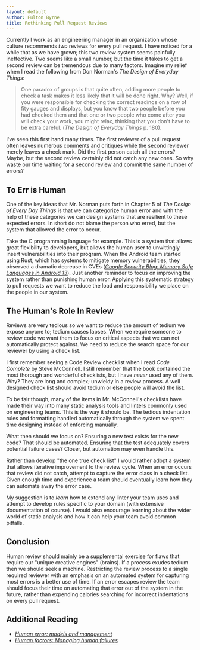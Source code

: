 ```yaml
---
layout: default
author: Fulton Byrne
title: Rethinking Pull Request Reviews
---
```


Currently I work as an engineering manager in an organization whose culture recommends _two_ reviews for every pull request.
I have noticed for a while that as we have grown; this two review system seems painfully ineffective. Two seems like a small
number, but the time it takes to get a second review can be tremendous due to many factors. Imagine my relief when I 
read the following from Don Norman's _The Design of Everyday Things_:

> One paradox of groups is that quite often, adding more people to check a task makes it less likely that it will be done right.
> Why? Well, if you were responsible for checking the correct readings on a row of fity gauges and displays, but you know that
> two people before you had checked them and that one or two people who come after you will check your work, you might relax,
> thinking that you don't have to be extra careful. (_The Design of Everyday Things_ p. 180).

I've seen this first hand many times. The first reviewer of a pull request often leaves numerous comments and critiques while
the second reviewer merely leaves a check mark. Did the first person catch all the errors? Maybe, but the second review
certainly did not catch any new ones. So why waste our time waiting for a second review and commit the same number of errors?

## To Err is Human

One of the key ideas that Mr. Norman puts forth in Chapter 5 of _The Design of Every Day Things_ is that we can categorize
human error and with the help of these categories we can design systems that are resilient to these expected errors. In short
do not blame the person who erred, but the system that allowed the error to occur.

Take the C programming language for example. This is a system that allows great flexibility to developers, but allows the human
user to unwittingly insert vulnerabilities into their program. When the Android team started using Rust, which has systems to 
mitigate memory vulnerabilities, they observed a dramatic decrease in CVEs ([_Google Security Blog: Memory Safe Languages in Android 13_](https://security.googleblog.com/2022/12/memory-safe-languages-in-android-13.html)).
Just another reminder to focus on improving the system rather than punishing human error.
Applying this systematic strategy to pull requests we want to reduce the load and responsibility we place on the people in our system.

## The Human's Role In Review

Reviews are very tedious so we want to reduce the amount of tedium we expose anyone to; tedium causes lapses. When we require someone
to review code we want them to focus on critical aspects that we can not automatically protect against. We need to reduce the search
space for our reviewer by using a check list.

I first remember seeing a Code Review checklist when I read _Code Complete_ by Steve McConnell. I still remember that the book contained
the most thorough and wonderful checklists, but I have _never_ used any of them. Why? They are long and complex; unwieldy in a review process.
A well designed check list should avoid tedium or else people will avoid the list.

To be fair though, many of the items in Mr. McConnell's checklists have made their way into many static analysis tools and linters
commonly used on engineering teams. This is the way it should be. The tedious indentation rules and formatting handled automatically
through the system we spent time designing instead of enforcing manually.

What then should we focus on? Ensuring a new test exists for the new code? That should be automated. Ensuring that the test adequately
covers potential failure cases? Closer, but automation may even handle this.

Rather than develop "the one true check list" I would rather adopt a system that allows iterative improvement to the review cycle.
When an error occurs that review did not catch, attempt to capture the error class in a check list. Given enough time and experience
a team should eventually learn how they can automate away the error case.

My suggestion is to _learn_ how to extend any linter your team uses and attempt to develop rules specific to your domain (with extensive
documentation of course). I would also encourage learning about the wider world of static analysis and how it can help your team avoid common pitfalls.

## Conclusion

Human review should mainly be a supplemental exercise for flaws that require our "unique creative engines" (brains). If a process
exudes tedium then we should seek a machine. Restricting the review process to a single required reviewer with an emphasis on 
an automated system for capturing most errors is a better use of time. If an error escapes review the team should focus their time
on automating that error out of the system in the future, rather than expending calories searching for incorrect indentations on every pull request.


## Additional Reading

* [_Human error: models and management_](https://pmc.ncbi.nlm.nih.gov/articles/PMC1117770/)
* [_Human factors: Managing human failures_](https://www.hse.gov.uk/humanfactors/topics/humanfail.htm)

